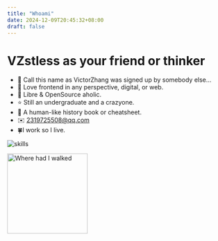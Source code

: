 ```yaml
---
title: "Whoami"
date: 2024-12-09T20:45:32+08:00
draft: false
---
```


# VZstless as your friend or thinker

- 🍥 Call this name as VictorZhang was signed up by somebody else...
- 👻 Love frontend in any perspective, digital, or web.
- 🐣 Libre & OpenSource aholic.
- ⭐ Still an undergraduate and a crazyone.
- 🐧 A human-like history book or cheatsheet.
- ✉️ 2319725508@qq.com
- 🍀I work so I live.

![skills](https://skillicons.dev/icons?i=arch,ubuntu,debian,bash,powershell,cloudflare,python,javascript,scala,go,c,haskell,ts,react,fastapi,git,github,githubactions,notion,ps,redis,vscode,vim,azure)

<img src="https://github-readme-stats-one-bice.vercel.app/api?username=victorzhangai&count_private=true&theme=calm&show_icons=true&include_all_commits=true&role=OWNER,ORGANIZATION_MEMBER,COLLABORATOR" alt="Where had I walked" height="185px" /> <!-- img src="https://github-readme-stats-one-bice.vercel.app/api/top-langs/?username=victorzhangai&layout=compact&langs_count=8&theme=calm&role=OWNER,ORGANIZATION_MEMBER" alt="Mostly Used" height="185px" / -->

